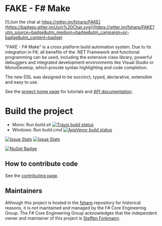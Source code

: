 # FAKE - F# Make

[![Join the chat at https://gitter.im/fsharp/FAKE](https://badges.gitter.im/Join%20Chat.svg)](https://gitter.im/fsharp/FAKE?utm_source=badge&utm_medium=badge&utm_campaign=pr-badge&utm_content=badge)

"FAKE - F# Make" is a cross platform build automation system. Due to its integration 
in F#, all benefits of the .NET Framework and functional programming can be used, including 
the extensive class library, powerful debuggers and integrated development environments like 
Visual Studio or MonoDevelop, which provide syntax highlighting and code completion.

The new DSL was designed to be succinct, typed, declarative, extensible and easy to use.

See the [project home page](http://fsharp.github.com/FAKE/) for tutorials and [API documentation](http://fsharp.github.io/FAKE/apidocs/index.html).

# Build the project

* Mono: Run *build.sh*  [![Travis build status](https://travis-ci.org/fsharp/FAKE.png)](https://travis-ci.org/fsharp/FAKE)
* Windows: Run *build.cmd* [![AppVeyor build status](https://ci.appveyor.com/api/projects/status/lk1dfo1qi99ri78f)](https://ci.appveyor.com/project/SteffenForkmann/fake)

[![Issue Stats](http://www.issuestats.com/github/fsharp/FAKE/badge/pr)](http://www.issuestats.com/github/fsharp/FAKE) [![Issue Stats](http://www.issuestats.com/github/fsharp/FAKE/badge/issue)](http://www.issuestats.com/github/fsharp/FAKE)

[![NuGet Badge](https://buildstats.info/nuget/FAKE)](https://www.nuget.org/packages/FAKE)

## How to contribute code

See the [contributing page](http://fsharp.github.com/FAKE/contributing.html).

## Maintainers

Although this project is hosted in the [fsharp](https://github.com/fsharp) repository for historical reasons, it is _not_ maintained and managed by the F# Core Engineering Group. The F# Core Engineering Group acknowledges that the independent owner and maintainer of this project is [Steffen Forkmann](http://github.com/forki).

